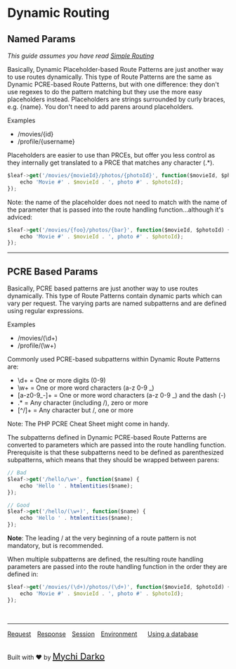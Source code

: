 # Dynamic Routing

## Named Params
*This guide assumes you have read [Simple Routing](2.1routing)*

Basically, Dynamic Placeholder-based Route Patterns are just another way to use routes dynamically. This type of Route Patterns are the same as Dynamic PCRE-based Route Patterns, but with one difference: they don't use regexes to do the pattern matching but they use the more easy placeholders instead. Placeholders are strings surrounded by curly braces, e.g. {name}. You don't need to add parens around placeholders.

Examples

- /movies/{id}
- /profile/{username}

Placeholders are easier to use than PRCEs, but offer you less control as they internally get translated to a PRCE that matches any character (.*).

```js
$leaf->get('/movies/{movieId}/photos/{photoId}', function($movieId, $photoId) {
    echo 'Movie #' . $movieId . ', photo #' . $photoId);
});
```

Note: the name of the placeholder does not need to match with the name of the parameter that is passed into the route handling function...although it's adviced:

```js
$leaf->get('/movies/{foo}/photos/{bar}', function($movieId, $photoId) {
    echo 'Movie #' . $movieId . ', photo #' . $photoId);
});
```


<hr>

## PCRE Based Params
Basically, PCRE based patterns are just another way to use routes dynamically. This type of Route Patterns contain dynamic parts which can vary per request. The varying parts are named subpatterns and are defined using regular expressions.

Examples

- /movies/(\d+)
- /profile/(\w+)

Commonly used PCRE-based subpatterns within Dynamic Route Patterns are:

- \d+ = One or more digits (0-9)
- \w+ = One or more word characters (a-z 0-9 _)
- [a-z0-9_-]+ = One or more word characters (a-z 0-9 _) and the dash (-)
- .* = Any character (including /), zero or more
- [^/]+ = Any character but /, one or more

Note: The PHP PCRE Cheat Sheet might come in handy.

The subpatterns defined in Dynamic PCRE-based Route Patterns are converted to parameters which are passed into the route handling function. Prerequisite is that these subpatterns need to be defined as parenthesized subpatterns, which means that they should be wrapped between parens:

```js
// Bad
$leaf->get('/hello/\w+', function($name) {
    echo 'Hello ' . htmlentities($name);
});

// Good
$leaf->get('/hello/(\w+)', function($name) {
    echo 'Hello ' . htmlentities($name);
});
```
**Note**: The leading / at the very beginning of a route pattern is not mandatory, but is recommended.

When multiple subpatterns are defined, the resulting route handling parameters are passed into the route handling function in the order they are defined in:

```js
$leaf->get('/movies/(\d+)/photos/(\d+)', function($movieId, $photoId) {
    echo 'Movie #' . $movieId . ', photo #' . $photoId);
});
```

<br>
<hr>

<a href="#/2.1http/request" style="margin: 0px">Request</a>
<a href="#/2.1http/response" style="margin: 0px 10px;">Response</a>
<a href="#/2.1http/session" style="margin: 0px; 10px;">Session</a>
<a href="#/2.1environment" style="margin: 0px 10px;">Environment</a>
<a href="#/2.1database" style="margin: 0px 10px;">Using a database</a>

<br>
Built with ❤ by <a href="https://mychi.netlify.com" style="font-size: 20px; color: #111;" target="_blank">Mychi Darko</a>